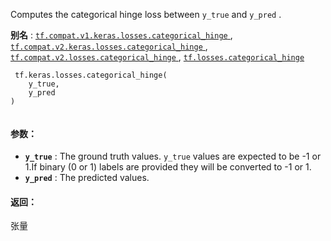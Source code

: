 Computes the categorical hinge loss between  `y_true`  and  `y_pred` .

**别名** : [ `tf.compat.v1.keras.losses.categorical_hinge` ](/api_docs/python/tf/keras/losses/categorical_hinge), [ `tf.compat.v2.keras.losses.categorical_hinge` ](/api_docs/python/tf/keras/losses/categorical_hinge), [ `tf.compat.v2.losses.categorical_hinge` ](/api_docs/python/tf/keras/losses/categorical_hinge), [ `tf.losses.categorical_hinge` ](/api_docs/python/tf/keras/losses/categorical_hinge)

```
 tf.keras.losses.categorical_hinge(
    y_true,
    y_pred
)
 
```

#### 参数：
- **`y_true`** : The ground truth values.  `y_true`  values are expected to be -1 or 1.If binary (0 or 1) labels are provided they will be converted to -1 or 1.
- **`y_pred`** : The predicted values.


#### 返回：
张量

